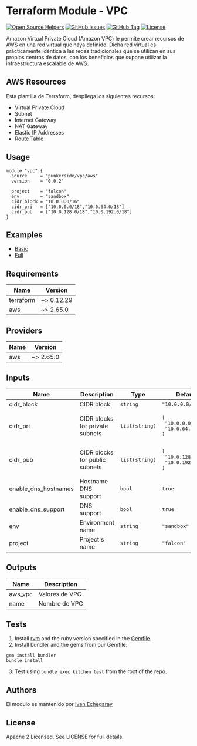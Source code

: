 # Terraform Module - VPC

[![Open Source Helpers](https://www.codetriage.com/punkerside/terraform-aws-vpc/badges/users.svg)](https://www.codetriage.com/punkerside/terraform-aws-vpc)
[![GitHub Issues](https://img.shields.io/github/issues/punkerside/terraform-aws-vpc.svg)](https://github.com/punkerside/terraform-aws-vpc/issues)
[![GitHub Tag](https://img.shields.io/github/tag-date/punkerside/terraform-aws-vpc.svg?style=plastic)](https://github.com/punkerside/terraform-aws-vpc/tags/)
[![License](https://img.shields.io/badge/License-Apache%202.0-blue.svg)](https://opensource.org/licenses/Apache-2.0)

Amazon Virtual Private Cloud (Amazon VPC) le permite crear recursos de AWS en una red virtual que haya definido. Dicha red virtual es prácticamente idéntica a las redes tradicionales que se utilizan en sus propios centros de datos, con los beneficios que supone utilizar la infraestructura escalable de AWS.

## AWS Resources

Esta plantilla de Terraform, despliega los siguientes recursos:

* Virtual Private Cloud
* Subnet
* Internet Gateway
* NAT Gateway
* Elastic IP Addresses
* Route Table

## Usage

```hcl
module "vpc" {
  source     = "punkerside/vpc/aws"
  version    = "0.0.2"

  project    = "falcon"
  env        = "sandbox"
  cidr_block = "10.0.0.0/16"
  cidr_pri   = ["10.0.0.0/18","10.0.64.0/18"]
  cidr_pub   = ["10.0.128.0/18","10.0.192.0/18"]
}
```

## Examples

* [Basic](https://github.com/punkerside/terraform-aws-vpc/tree/master/examples/basic)
* [Full](https://github.com/punkerside/terraform-aws-vpc/tree/master/examples/full)

<!-- BEGINNING OF PRE-COMMIT-TERRAFORM DOCS HOOK -->
## Requirements

| Name | Version |
|------|---------|
| terraform | ~> 0.12.29 |
| aws | ~> 2.65.0 |

## Providers

| Name | Version |
|------|---------|
| aws | ~> 2.65.0 |

## Inputs

| Name | Description | Type | Default | Required |
|------|-------------|------|---------|:--------:|
| cidr\_block | CIDR block | `string` | `"10.0.0.0/16"` | no |
| cidr\_pri | CIDR blocks for private subnets | `list(string)` | <pre>[<br>  "10.0.0.0/18",<br>  "10.0.64.0/18"<br>]</pre> | no |
| cidr\_pub | CIDR blocks for public subnets | `list(string)` | <pre>[<br>  "10.0.128.0/18",<br>  "10.0.192.0/18"<br>]</pre> | no |
| enable\_dns\_hostnames | Hostname DNS support | `bool` | `true` | no |
| enable\_dns\_support | DNS support | `bool` | `true` | no |
| env | Environment name | `string` | `"sandbox"` | no |
| project | Project's name | `string` | `"falcon"` | no |

## Outputs

| Name | Description |
|------|-------------|
| aws\_vpc | Valores de VPC |
| name | Nombre de VPC |

<!-- END OF PRE-COMMIT-TERRAFORM DOCS HOOK -->

## Tests

1. Install [rvm](https://rvm.io/rvm/install) and the ruby version specified in the [Gemfile](https://github.com/punkerside/terraform-aws-vpc/tree/master/Gemfile).
2. Install bundler and the gems from our Gemfile:
```
gem install bundler
bundle install
```
3. Test using `bundle exec kitchen test` from the root of the repo.

## Authors

El modulo es mantenido por [Ivan Echegaray](https://github.com/punkerside)

## License

Apache 2 Licensed. See LICENSE for full details.